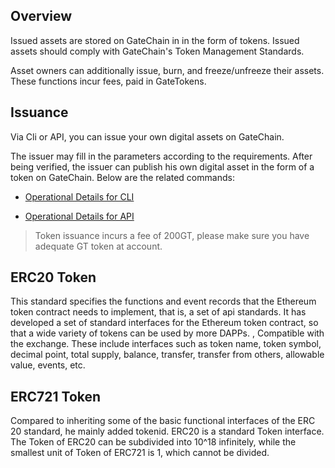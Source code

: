 
## Overview

Issued assets are stored on GateChain in in the form of tokens. Issued assets should comply with GateChain's Token Management Standards.

Asset owners can additionally issue, burn, and freeze/unfreeze their assets. These functions incur fees, paid in GateTokens.


## Issuance

Via Cli or API, you can issue your own digital assets on GateChain.

The issuer may fill in the parameters according to the requirements. After being verified, the issuer can publish his own digital asset in the form of a token on GateChain. Below are the related commands:

* [Operational Details for CLI](../../developers/cli/token/index.md)

* [Operational Details for API](../../developers/api/token/index.md)

> Token issuance incurs a fee of 200GT, please make sure you have adequate GT token at account.



## ERC20 Token

This standard specifies the functions and event records that the Ethereum token contract needs to implement, that is, a set of api standards. It has developed a set of standard interfaces for the Ethereum token contract, so that a wide variety of tokens can be used by more DAPPs. , Compatible with the exchange. These include interfaces such as token name, token symbol, decimal point, total supply, balance, transfer, transfer from others, allowable value, events, etc.


## ERC721 Token

Compared to inheriting some of the basic functional interfaces of the ERC 20 standard, he mainly added tokenid. ERC20 is a standard Token interface. The Token of ERC20 can be subdivided into 10^18 infinitely, while the smallest unit of Token of ERC721 is 1, which cannot be divided.

